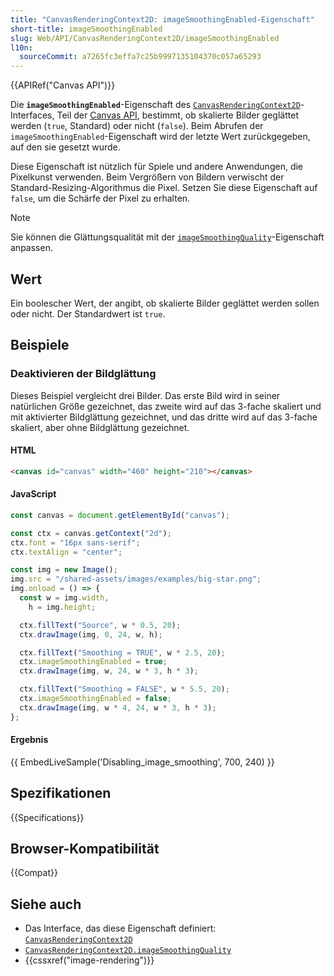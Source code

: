 ```yaml
---
title: "CanvasRenderingContext2D: imageSmoothingEnabled-Eigenschaft"
short-title: imageSmoothingEnabled
slug: Web/API/CanvasRenderingContext2D/imageSmoothingEnabled
l10n:
  sourceCommit: a7265fc3effa7c25b9997135104370c057a65293
---
```


{{APIRef("Canvas API")}}

Die **`imageSmoothingEnabled`**-Eigenschaft des [`CanvasRenderingContext2D`](/de/docs/Web/API/CanvasRenderingContext2D)-Interfaces, Teil der [Canvas API](/de/docs/Web/API/Canvas_API), bestimmt, ob skalierte Bilder geglättet werden (`true`, Standard) oder nicht (`false`). Beim Abrufen der `imageSmoothingEnabled`-Eigenschaft wird der letzte Wert zurückgegeben, auf den sie gesetzt wurde.

Diese Eigenschaft ist nützlich für Spiele und andere Anwendungen, die Pixelkunst verwenden. Beim Vergrößern von Bildern verwischt der Standard-Resizing-Algorithmus die Pixel. Setzen Sie diese Eigenschaft auf `false`, um die Schärfe der Pixel zu erhalten.

> [!NOTE]
> Sie können die Glättungsqualität mit der
> [`imageSmoothingQuality`](/de/docs/Web/API/CanvasRenderingContext2D/imageSmoothingQuality)-Eigenschaft
> anpassen.

## Wert

Ein boolescher Wert, der angibt, ob skalierte Bilder geglättet werden sollen oder nicht. Der Standardwert ist `true`.

## Beispiele

### Deaktivieren der Bildglättung

Dieses Beispiel vergleicht drei Bilder. Das erste Bild wird in seiner natürlichen Größe gezeichnet, das zweite wird auf das 3-fache skaliert und mit aktivierter Bildglättung gezeichnet, und das dritte wird auf das 3-fache skaliert, aber ohne Bildglättung gezeichnet.

#### HTML

```html
<canvas id="canvas" width="460" height="210"></canvas>
```

#### JavaScript

```js
const canvas = document.getElementById("canvas");

const ctx = canvas.getContext("2d");
ctx.font = "16px sans-serif";
ctx.textAlign = "center";

const img = new Image();
img.src = "/shared-assets/images/examples/big-star.png";
img.onload = () => {
  const w = img.width,
    h = img.height;

  ctx.fillText("Source", w * 0.5, 20);
  ctx.drawImage(img, 0, 24, w, h);

  ctx.fillText("Smoothing = TRUE", w * 2.5, 20);
  ctx.imageSmoothingEnabled = true;
  ctx.drawImage(img, w, 24, w * 3, h * 3);

  ctx.fillText("Smoothing = FALSE", w * 5.5, 20);
  ctx.imageSmoothingEnabled = false;
  ctx.drawImage(img, w * 4, 24, w * 3, h * 3);
};
```

#### Ergebnis

{{ EmbedLiveSample('Disabling_image_smoothing', 700, 240) }}

## Spezifikationen

{{Specifications}}

## Browser-Kompatibilität

{{Compat}}

## Siehe auch

- Das Interface, das diese Eigenschaft definiert: [`CanvasRenderingContext2D`](/de/docs/Web/API/CanvasRenderingContext2D)
- [`CanvasRenderingContext2D.imageSmoothingQuality`](/de/docs/Web/API/CanvasRenderingContext2D/imageSmoothingQuality)
- {{cssxref("image-rendering")}}
